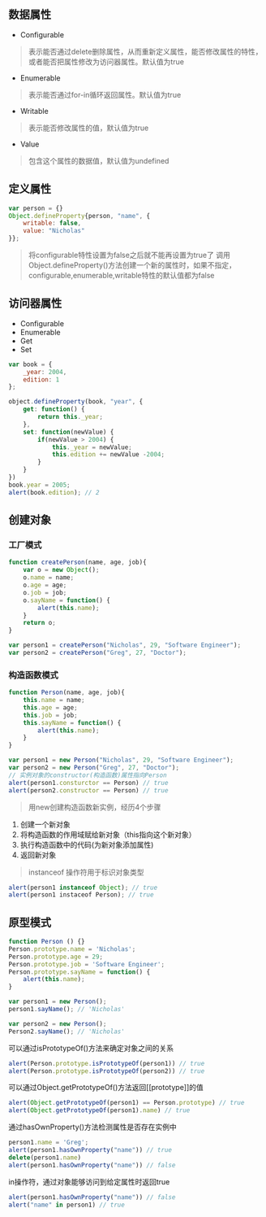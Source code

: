 ## 数据属性
* Configurable
> 表示能否通过delete删除属性，从而重新定义属性，能否修改属性的特性，或者能否把属性修改为访问器属性。默认值为true
* Enumerable
> 表示能否通过for-in循环返回属性。默认值为true
* Writable
> 表示能否修改属性的值，默认值为true
* Value
> 包含这个属性的数据值，默认值为undefined

## 定义属性
```javascript
var person = {} 
Object.defineProperty{person, "name", {
    writable: false,
    value: "Nicholas"
}};
```
> 将configurable特性设置为false之后就不能再设置为true了
> 调用Object.defineProperty()方法创建一个新的属性时，如果不指定，configurable,enumerable,writable特性的默认值都为false

## 访问器属性
* Configurable
* Enumerable
* Get
* Set

```javascript
var book = {
    _year: 2004,
    edition: 1
};

object.defineProperty(book, "year", {
    get: function() {
        return this._year;
    },
    set: function(newValue) {
        if(newValue > 2004) {
            this._year = newValue;
            this.edition += newValue -2004;
        }
    }
})
book.year = 2005;
alert(book.edition); // 2
```

## 创建对象

### 工厂模式

```javascript
function createPerson(name, age, job){
    var o = new Object();
    o.name = name;
    o.age = age;
    o.job = job;
    o.sayName = function() {
        alert(this.name);
    }
    return o;
}

var person1 = createPerson("Nicholas", 29, "Software Engineer");
var person2 = createPerson("Greg", 27, "Doctor");
```
### 构造函数模式
```javascript
function Person(name, age, job){
    this.name = name;
    this.age = age;
    this.job = job;
    this.sayName = function() {
        alert(this.name);
    }
}

var person1 = new Person("Nicholas", 29, "Software Engineer");
var person2 = new Person("Greg", 27, "Doctor");
// 实例对象的constructor(构造函数)属性指向Person
alert(person1.consturctor == Person) // true
alert(person2.constructor == Person) // true
```
> 用new创建构造函数新实例，经历4个步骤

1. 创建一个新对象
2. 将构造函数的作用域赋给新对象（this指向这个新对象）
3. 执行构造函数中的代码(为新对象添加属性)
4. 返回新对象

> instanceof 操作符用于标识对象类型

```javascript
alert(person1 instanceof Object); // true
alert(person1 instaceof Person); // true
```
## 原型模式
```javascript
function Person () {}
Person.prototype.name = 'Nicholas';
Person.prototype.age = 29;
Person.prototype.job = 'Software Engineer';
Person.prototype.sayName = function() {
    alert(this.name);
}

var person1 = new Person();
person1.sayName(); // 'Nicholas'

var person2 = new Person();
Person2.sayName(); // 'Nicholas'
```
可以通过isPrototypeOf()方法来确定对象之间的关系
```javascript
alert(Person.prototype.isPrototypeOf(person1)) // true
alert(Person.prototype.isPrototypeOf(person2)) // true
```
可以通过Object.getPrototypeOf()方法返回[[prototype]]的值
```javascript
alert(Object.getPrototypeOf(person1) == Person.prototype) // true
alert(Object.getPrototypeOf(person1).name) // true
```
通过hasOwnProperty()方法检测属性是否存在实例中
```javascript
person1.name = 'Greg';
alert(person1.hasOwnProperty("name")) // true
delete(person1.name)
alert(person1.hasOwnProperty("name")) // false
```
in操作符，通过对象能够访问到给定属性时返回true
```javascript
alert(person1.hasOwnProperty("name")) // false
alert("name" in person1) // true
```